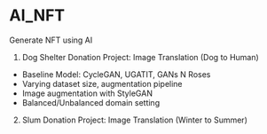 # AI_NFT
Generate NFT using AI

1. Dog Shelter Donation Project: Image Translation (Dog to Human)
- Baseline Model: CycleGAN, UGATIT, GANs N Roses
- Varying dataset size, augmentation pipeline
- Image augmentation with StyleGAN
- Balanced/Unbalanced domain setting

2. Slum Donation Project: Image Translation (Winter to Summer)

